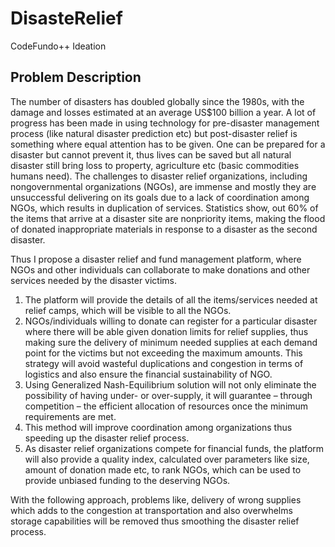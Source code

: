 # DisasteRelief
CodeFundo++ Ideation


## Problem Description
The number of disasters has doubled globally since the 1980s, with the damage and losses estimated at an average US$100 billion a year. A lot of progress has been made in using technology for pre-disaster management process (like natural disaster prediction etc) but post-disaster relief is something where equal attention has to be given. One can be prepared for a disaster but cannot prevent it, thus lives can be saved but all natural disaster still bring loss to property, agriculture etc (basic commodities humans need). The challenges to disaster relief organizations, including nongovernmental organizations (NGOs), are immense and mostly they are unsuccessful delivering on its goals due to a lack of coordination among NGOs, which results in duplication of services. Statistics show, out 60% of the items that arrive at a disaster site are nonpriority items, making the flood of donated inappropriate materials in response to a disaster as the second disaster.

Thus I propose a disaster relief and fund management platform, where NGOs and other individuals can collaborate to make donations and other services needed by the disaster victims. 

1) The platform will provide the details of all the items/services needed at relief camps, which will be visible to all the NGOs.
2) NGOs/individuals willing to donate can register for a particular disaster where there will be able given donation limits for relief supplies, thus making sure the delivery of minimum needed supplies at each demand point for the victims but not exceeding the maximum amounts. This strategy will avoid wasteful duplications and congestion in terms of logistics and also ensure the financial sustainability of NGO. 
3) Using Generalized Nash-Equilibrium solution will not only eliminate the possibility of having under- or over-supply, it will guarantee – through competition – the efficient allocation of resources once the minimum requirements are met.
4) This method will improve coordination among organizations thus speeding up the disaster relief process. 
5) As disaster relief organizations compete for financial funds, the platform will also provide a quality index, calculated over parameters like size, amount of donation made etc, to rank NGOs, which can be used to provide unbiased funding to the deserving NGOs. 

With the following approach, problems like, delivery of wrong supplies which adds to the congestion at transportation and also overwhelms storage capabilities will be removed thus smoothing the disaster relief process.

